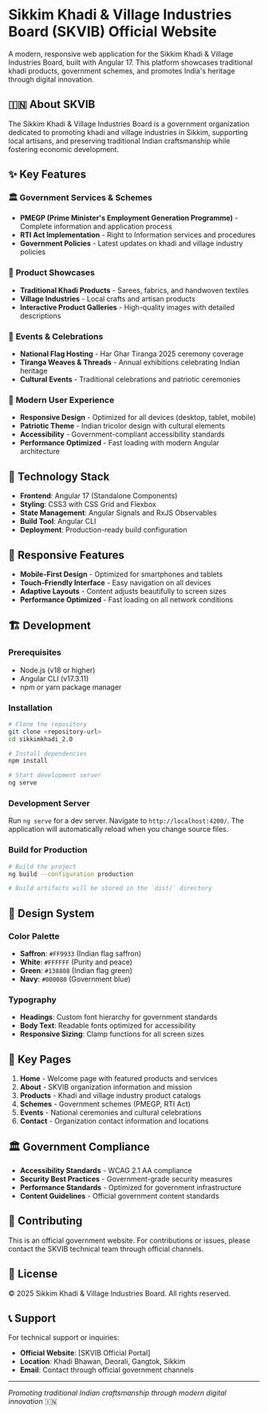 # Sikkim Khadi & Village Industries Board (SKVIB) Official Website

A modern, responsive web application for the Sikkim Khadi & Village Industries Board, built with Angular 17. This platform showcases traditional khadi products, government schemes, and promotes India's heritage through digital innovation.

## 🇮🇳 About SKVIB

The Sikkim Khadi & Village Industries Board is a government organization dedicated to promoting khadi and village industries in Sikkim, supporting local artisans, and preserving traditional Indian craftsmanship while fostering economic development.

## ✨ Key Features

### 🏛️ **Government Services & Schemes**
- **PMEGP (Prime Minister's Employment Generation Programme)** - Complete information and application process
- **RTI Act Implementation** - Right to Information services and procedures
- **Government Policies** - Latest updates on khadi and village industry policies

### 🎯 **Product Showcases**
- **Traditional Khadi Products** - Sarees, fabrics, and handwoven textiles
- **Village Industries** - Local crafts and artisan products
- **Interactive Product Galleries** - High-quality images with detailed descriptions

### 🎉 **Events & Celebrations**
- **National Flag Hosting** - Har Ghar Tiranga 2025 ceremony coverage
- **Tiranga Weaves & Threads** - Annual exhibitions celebrating Indian heritage
- **Cultural Events** - Traditional celebrations and patriotic ceremonies

### 🎨 **Modern User Experience**
- **Responsive Design** - Optimized for all devices (desktop, tablet, mobile)
- **Patriotic Theme** - Indian tricolor design with cultural elements
- **Accessibility** - Government-compliant accessibility standards
- **Performance Optimized** - Fast loading with modern Angular architecture

## 🚀 Technology Stack

- **Frontend**: Angular 17 (Standalone Components)
- **Styling**: CSS3 with CSS Grid and Flexbox
- **State Management**: Angular Signals and RxJS Observables
- **Build Tool**: Angular CLI
- **Deployment**: Production-ready build configuration

## 📱 Responsive Features

- **Mobile-First Design** - Optimized for smartphones and tablets
- **Touch-Friendly Interface** - Easy navigation on all devices
- **Adaptive Layouts** - Content adjusts beautifully to screen sizes
- **Performance Optimized** - Fast loading on all network conditions

## 🏗️ Development

### Prerequisites
- Node.js (v18 or higher)
- Angular CLI (v17.3.11)
- npm or yarn package manager

### Installation
```bash
# Clone the repository
git clone <repository-url>
cd sikkimkhadi_2.0

# Install dependencies
npm install

# Start development server
ng serve
```

### Development Server
Run `ng serve` for a dev server. Navigate to `http://localhost:4200/`. The application will automatically reload when you change source files.

### Build for Production
```bash
# Build the project
ng build --configuration production

# Build artifacts will be stored in the `dist/` directory
```

## 🎨 Design System

### Color Palette
- **Saffron**: `#FF9933` (Indian flag saffron)
- **White**: `#FFFFFF` (Purity and peace)
- **Green**: `#138808` (Indian flag green)
- **Navy**: `#000080` (Government blue)

### Typography
- **Headings**: Custom font hierarchy for government standards
- **Body Text**: Readable fonts optimized for accessibility
- **Responsive Sizing**: Clamp functions for all screen sizes

## 🌟 Key Pages

1. **Home** - Welcome page with featured products and services
2. **About** - SKVIB organization information and mission
3. **Products** - Khadi and village industry product catalogs
4. **Schemes** - Government schemes (PMEGP, RTI Act)
5. **Events** - National ceremonies and cultural celebrations
6. **Contact** - Organization contact information and locations

## 🏛️ Government Compliance

- **Accessibility Standards** - WCAG 2.1 AA compliance
- **Security Best Practices** - Government-grade security measures
- **Performance Standards** - Optimized for government infrastructure
- **Content Guidelines** - Official government content standards

## 🤝 Contributing

This is an official government website. For contributions or issues, please contact the SKVIB technical team through official channels.

## 📄 License

© 2025 Sikkim Khadi & Village Industries Board. All rights reserved.

## 📞 Support

For technical support or inquiries:
- **Official Website**: [SKVIB Official Portal]
- **Location**: Khadi Bhawan, Deorali, Gangtok, Sikkim
- **Email**: Contact through official government channels

---

*Promoting traditional Indian craftsmanship through modern digital innovation* 🇮🇳
